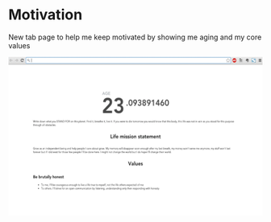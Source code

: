 Motivation
========

New tab page to help me keep motivated by showing me aging and my core values


![](screenshot.png)
